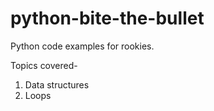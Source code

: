 # python-bite-the-bullet
Python code examples for rookies.

Topics covered-

1. Data structures
2. Loops
